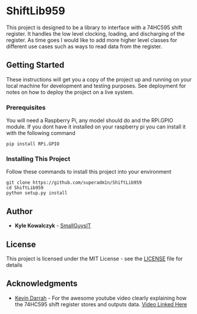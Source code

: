 # ShiftLib959

This project is designed to be a library to interface with a 74HC595
shift register. It handles the low level clocking, loading, and discharging
of the register. As time goes I would like to add more higher level classes for different
use cases such as ways to read data from the register.

## Getting Started

These instructions will get you a copy of the project up and running on your local machine for development and testing purposes. See deployment for notes on how to deploy the project on a live system.

### Prerequisites

You will need a Raspberry Pi, any model should do and the RPi.GPIO module.
If you dont have it installed on  your raspberry pi you can install it with
the following command

```
pip install RPi.GPIO
```

### Installing This Project

Follow these commands to install this project into your environment

```
git clone https://github.com/superadm1n/ShiftLib959
cd ShiftLib959
python setup.py install
```

## Author

* **Kyle Kowalczyk** - [SmallGuysIT](https://smallguysit.com)



## License

This project is licensed under the MIT License - see the [LICENSE](LICENSE) file for details

## Acknowledgments

* [Kevin Darrah](https://www.youtube.com/channel/UC42d7zFnWU0dYVk_M0JED6w) - For the awesome youtube video clearly explaining how 
the 74HC595 shift register stores and outputs data. [Video Linked Here](https://www.youtube.com/watch?v=6fVbJbNPrEU)

